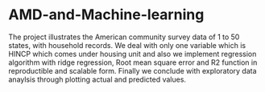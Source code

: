 # AMD-and-Machine-learning
The project illustrates the American community survey data of 1 to 50 states, with household records. We deal with only one variable which is HINCP which comes under housing unit and also we implement regression algorithm with ridge regression, Root mean square error and R2 function in reproductible and scalable form. Finally we conclude with exploratory data anaylsis through plotting actual and predicted values.
